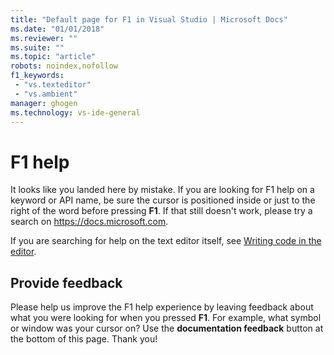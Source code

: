 ```yaml
---
title: "Default page for F1 in Visual Studio | Microsoft Docs"
ms.date: "01/01/2018"
ms.reviewer: ""
ms.suite: ""
ms.topic: "article"
robots: noindex,nofollow
f1_keywords:
 - "vs.texteditor"
 - "vs.ambient"
manager: ghogen
ms.technology: vs-ide-general
---
```

# F1 help

It looks like you landed here by mistake. If you are looking for F1 help on a keyword or API name, be sure the cursor is positioned inside or just to the right of the word before pressing **F1**. If that still doesn't work, please try a search on https://docs.microsoft.com.

If you are searching for help on the text editor itself, see [Writing code in the editor](../../ide/writing-code-in-the-code-and-text-editor.md).

## Provide feedback

Please help us improve the F1 help experience by leaving feedback about what you were looking for when you pressed **F1**. For example, what symbol or window was your cursor on? Use the **documentation feedback** button at the bottom of this page. Thank you!
